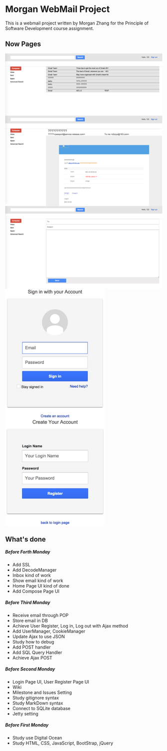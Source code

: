 # Morgan WebMail Project

This is a webmail project written by Morgan Zhang for the Principle of Software Development course assignment.

## Now Pages
<img align=top src="figures/inbox.png" width="640">
<img align=top src="figures/showEmail.png" width="640">
<img align=top src="figures/compose.png" width="640">
<img align=top src="figures/login.jpg" width="320">
<img align=top src="figures/UserRegister.jpg" width="320">

## What's done
##### Before Forth Monday
- Add SSL
- Add DecodeManager
- Inbox kind of work
- Show email kind of work
- Home Page UI kind of done
- Add Compose Page UI

##### Before Third Monday
- Receive email through POP
- Store email in DB
- Achieve User Register, Log in, Log out with Ajax method
- Add UserManager, CookieManager
- Update Ajax to use JSON
- Study how to debug
- Add POST handler
- Add SQL Query Handler
- Achieve Ajax POST

##### Before Second Monday
- Login Page UI, User Register Page UI
- Wiki
- Milestone and Issues Setting
- Study gitignore syntax
- Study MarkDown syntax
- Connect to SQLite database
- Jetty setting

##### Before First Monday
- Study use Digital Ocean
- Study HTML, CSS, JavaScript, BootStrap, jQuery